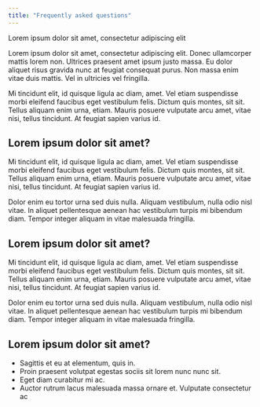```yaml
---
title: "Frequently asked questions"
---
```


Lorem ipsum dolor sit amet, consectetur adipiscing elit

Lorem ipsum dolor sit amet, consectetur adipiscing elit. Donec ullamcorper mattis lorem non. Ultrices praesent amet ipsum justo massa. Eu dolor aliquet risus gravida nunc at feugiat consequat purus. Non massa enim vitae duis mattis. Vel in ultricies vel fringilla.

Mi tincidunt elit, id quisque ligula ac diam, amet. Vel etiam suspendisse morbi eleifend faucibus eget vestibulum felis. Dictum quis montes, sit sit. Tellus aliquam enim urna, etiam. Mauris posuere vulputate arcu amet, vitae nisi, tellus tincidunt. At feugiat sapien varius id.

## Lorem ipsum dolor sit amet?

Mi tincidunt elit, id quisque ligula ac diam, amet. Vel etiam suspendisse morbi eleifend faucibus eget vestibulum felis. Dictum quis montes, sit sit. Tellus aliquam enim urna, etiam. Mauris posuere vulputate arcu amet, vitae nisi, tellus tincidunt. At feugiat sapien varius id.

Dolor enim eu tortor urna sed duis nulla. Aliquam vestibulum, nulla odio nisl vitae. In aliquet pellentesque aenean hac vestibulum turpis mi bibendum diam. Tempor integer aliquam in vitae malesuada fringilla.

## Lorem ipsum dolor sit amet?

Mi tincidunt elit, id quisque ligula ac diam, amet. Vel etiam suspendisse morbi eleifend faucibus eget vestibulum felis. Dictum quis montes, sit sit. Tellus aliquam enim urna, etiam. Mauris posuere vulputate arcu amet, vitae nisi, tellus tincidunt. At feugiat sapien varius id.

Dolor enim eu tortor urna sed duis nulla. Aliquam vestibulum, nulla odio nisl vitae. In aliquet pellentesque aenean hac vestibulum turpis mi bibendum diam. Tempor integer aliquam in vitae malesuada fringilla.

## Lorem ipsum dolor sit amet?

- Sagittis et eu at elementum, quis in.
- Proin praesent volutpat egestas sociis sit lorem nunc nunc sit.
- Eget diam curabitur mi ac.
- Auctor rutrum lacus malesuada massa ornare et. Vulputate consectetur ac
